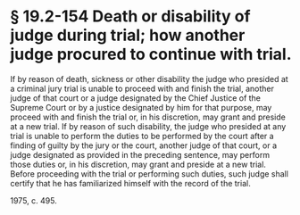 # § 19.2-154 Death or disability of judge during trial; how another judge procured to continue with trial.

<p>If by reason of death, sickness or other disability the judge who presided at a criminal jury trial is unable to proceed with and finish the trial, another judge of that court or a judge designated by the Chief Justice of the Supreme Court or by a justice designated by him for that purpose, may proceed with and finish the trial or, in his discretion, may grant and preside at a new trial. If by reason of such disability, the judge who presided at any trial is unable to perform the duties to be performed by the court after a finding of guilty by the jury or the court, another judge of that court, or a judge designated as provided in the preceding sentence, may perform those duties or, in his discretion, may grant and preside at a new trial. Before proceeding with the trial or performing such duties, such judge shall certify that he has familiarized himself with the record of the trial.</p><p>1975, c. 495.</p>